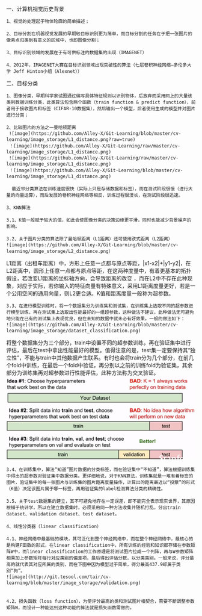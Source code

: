 一、计算机视觉历史背景

    1、视觉的处理起于物体轮廓的简单描述；
 
    2、目标分割在机器视觉发展的早期较目标识别更为简单，而目标分割的任务在于把一张图片的像素点归类到有意义的区域中，也即图像分割；

    3、目标识别领域的发展在于有可供标注的数据集的出现（IMAGENET）

    4、2012年，IMAGENET大赛在目标识别领域出现突破性的算法（七层卷积神经网络—多伦多大学 Jeff Hinton小组（Alexnet））

二、目标分类

    1、图像分类，早期科学家试图通过编写具体特征规则以识别物体，后放弃而采用网上的大量该类别数据训练分类，此类算法包含两个函数（train function & predict function），前者用于接收图片和标签（CIFAR-10数据集），然后输出一个模型，后者使用生成的模型并对图片进行分类；

    2、比较图片的方法之一曼哈顿距离
     ![image](https://github.com/Alley-X/Git-Learning/blob/master/cv-learning/image_storage/L1_distance.png?raw=true)
     ！[image](https://github.com/Alley-X/Git-Learning/raw/master/cv-learning/image_storage/L1_distance.png)
     ![image](https://github.com/Alley-X/Git-Learning/raw/master/cv-learning/image_storage/L1_distance.png)
     ！[image](https://github.com/Alley-X/Git-Learning/blob/master/cv-learning/image_storage/L1_distance.png)

      最近邻分类算法在训练速度很快（实际上只是存储数据和标签），而在测试阶段很慢（进行大量的向量运算），而后发展的卷积神经网络等相反，训练过程很漫长，在测试阶段很迅速。

    3、KNN算法

    3.1、K值一般赋予较大的值，如此会使图像分类的决策边缘更平滑，同时也能减少背景噪声的影响。

    3.2、关于图片分类的算法除了曼哈顿距离（L1距离）还可使用欧式距离（L2距离）
    ![image](https://github.com/Alley-X/Git-Learning/blob/master/cv-learning/image_storage/L2_distance.png）

L1距离（出租车距离）中，方形上任意一点都与原点等距，|x1-x2|+|y1-y2|，在L2距离中，圆形上任意一点都与原点等距，在这两种度量中，有着更基本的拓扑假设，若改变L1距离的坐标轴方向，会导致距离的改变 ，而在L2中不存在此种现象，对应于实际，若你输入的特征向量有特殊意义，采用L1距离度量更好，若是一个公用空间的通用向量，则L2更合适。K值和距离度量一般称为超参数。

    3.3、在进行模型训练时，将一个数据集分为训练集和测试集，在训练集上选取不同的超参数进行模型训练，再在测试集上选取出性能最好的一组超参数，这种做法不建议，此种做法无可避免地只能在已有的测试集上表现优良，但在未知的数据中就未必有好效果。一般的做法如下：
    ![image](https://github.com/Alley-X/Git-Learning/blob/master/cv-learning/image_storage/dataset_classification.png)

将整个数据集分为三个部分，train中设置不同的超参数训练，再在验证集中进行评估，最后在test中拿出性能最好的模型。值得注意的是，test集一定要保持其“独立性”，不能与train中其他数据产生联系。有时也会将train分为几个部分，在前几个fold中训练，在最后一个fold中验证，再分别以之前的训练fold为验证集，其余部分为训练集再对超参数进行性能评估，此种方法称为交叉验证。
![image](https://github.com/Alley-X/Git-Learning/blob/master/cv-learning/image_storage/dataset_classification.png)


    3.4、在训练集中，算法“知道”图片数据的分类标签，而在验证集中“不知道”，算法根据训练集中得出的超参数对验证集中数据分类。更详细地说，对于KNN算法，训练集就是一堆有着标签的图片，验证集中的每一张图片与训练集的图片距离度量操作，计算出的距离最近以“投票”的形式（K值）决定该图片属于哪一标签，再用验证集的label检测算法分类的精确性。

    3.5、关于test数据集的建立，其不可避免地存在一定误差，即不能完全表示现实世界，其原因根植于统计学，所以在建立数据集时，必须采用同一种方法收集并随机打乱，分出train dataset、validation dataset、test dataset。

    4、线性分类器（linear classification）

    4.1、神经网络中最基础的模块，其可泛化到整个神经网络中，而在整个神经网络中，最核心的是构建F函数的形式，在linear classification中，所有训练的经验和知识都存储在参数矩阵W中，而linear classification的工作原理是将测试图片拉成一个列阵，再与W参数矩阵相乘加上参数矩阵每行对应类别的偏差项，最后得出评估分数，以分类类别。一般来说，评分最高的就代表其对应所属的类别，而在下图中因为模型过于简单，得分最高437.9却属于类别“狗”。
    ![image](http://git.tesool.com/tair/cv-learning/blob/master/image_storage/validation.png)


    4.2、损失函数（loss function），为使评分最高的类和测试图片相契合，需要不断调整参数矩阵W，而设计一种能达到这种功能的算法就是损失函数需做的。


